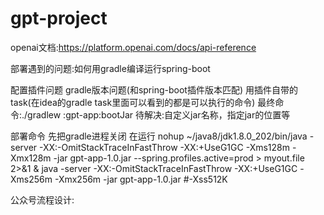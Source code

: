 # gpt-project
openai文档:https://platform.openai.com/docs/api-reference

部署遇到的问题:如何用gradle编译运行spring-boot

配置插件问题
gradle版本问题(和spring-boot插件版本匹配)
用插件自带的task(在idea的gradle task里面可以看到的都是可以执行的命令)
最终命令:./gradlew :gpt-app:bootJar
待解决:自定义jar名称，指定jar的位置等

部署命令
先把gradle进程关闭
在运行
nohup ~/java8/jdk1.8.0_202/bin/java -server -XX:-OmitStackTraceInFastThrow -XX:+UseG1GC  -Xms128m -Xmx128m -jar gpt-app-1.0.jar --spring.profiles.active=prod > myout.file 2>&1 &
java -server -XX:-OmitStackTraceInFastThrow -XX:+UseG1GC -Xms256m -Xmx256m -jar gpt-app-1.0.jar 
#-Xss512K

公众号流程设计:




